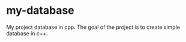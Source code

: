 # my-database
My project database in cpp.
The goal of the project is to create simple database in c++.
